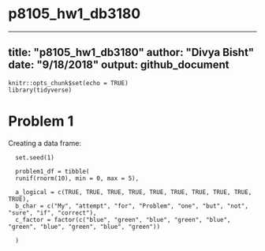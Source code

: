 # p8105_hw1_db3180
---
title: "p8105_hw1_db3180"
author: "Divya Bisht"
date: "9/18/2018"
output: github_document
---

```{r setup, include=FALSE}
knitr::opts_chunk$set(echo = TRUE)
library(tidyverse)
```
# Problem 1
Creating a data frame:
```{r}
  set.seed(1)
  
  problem1_df = tibble(
  runif(rnorm(10), min = 0, max = 5),
  
  a_logical = c(TRUE, TRUE, TRUE, TRUE, TRUE, TRUE, TRUE, TRUE, TRUE, TRUE),
  b_char = c("My", "attempt", "for", "Problem", "one", "but", "not", "sure", "if", "correct"),
  c_factor = factor(c("blue", "green", "blue", "green", "blue", "green", "blue", "green", "blue", "green"))
 
  )
```


